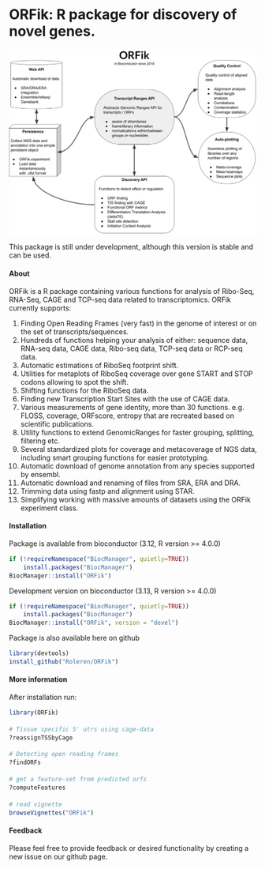 ORFik: R package for discovery of novel genes.
==============================================================================
![](inst/images/ORFik_map.png)


This package is still under development, although this version is stable and can be used.

#### About


ORFik is a R package containing various functions for analysis of Ribo-Seq, RNA-Seq, CAGE and TCP-seq data related to transcriptomics. ORFik currently supports:

1. Finding Open Reading Frames (very fast) in the genome of interest or on the 
set of transcripts/sequences.  
2. Hundreds of functions helping your analysis of either: sequence data, RNA-seq data, CAGE data, Ribo-seq data, TCP-seq data or RCP-seq data.
3. Automatic estimations of RiboSeq footprint shift.  
4. Utilities for metaplots of RiboSeq coverage over gene START and STOP codons 
allowing to spot the shift.  
5. Shifting functions for the RiboSeq data.  
6. Finding new Transcription Start Sites with the use of CAGE data.  
7. Various measurements of gene identity, more than 30 functions. e.g. FLOSS, coverage, ORFscore, 
entropy that are recreated based on scientific publications.  
8. Utility functions to extend GenomicRanges for faster grouping, splitting, filtering etc.
9. Several standardized plots for coverage and metacoverage of NGS data, including smart grouping functions for easier prototyping.
10. Automatic download of genome annotation from any species supported by ensembl.
11. Automatic download and renaming of files from SRA, ERA and DRA. 
12. Trimming data using fastp and alignment using STAR.
13. Simplifying working with massive amounts of datasets using the ORFik experiment class.


#### Installation
Package is available from bioconductor (3.12, R version >= 4.0.0)
```r
if (!requireNamespace("BiocManager", quietly=TRUE))
    install.packages("BiocManager")
BiocManager::install("ORFik")
```

Development version on bioconductor (3.13, R version >= 4.0.0)
```r
if (!requireNamespace("BiocManager", quietly=TRUE))
    install.packages("BiocManager")
BiocManager::install("ORFik", version = "devel")
```  

Package is also available here on github
```r
library(devtools)
install_github("Roleren/ORFik")
```  

#### More information

After installation run:
```r
library(ORFik)

# Tissue specific 5' utrs using cage-data
?reassignTSSbyCage

# Detecting open reading frames
?findORFs

# get a feature-set from predicted orfs
?computeFeatures

# read vignette
browseVignettes("ORFik")
```  

#### Feedback

Please feel free to provide feedback or desired functionality by creating a new issue on our github page.
